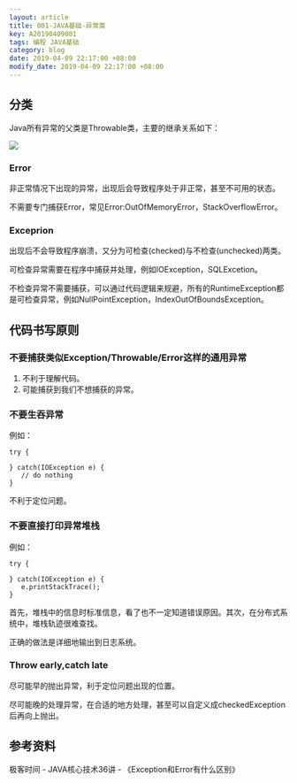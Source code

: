 ```yaml
---
layout: article
title: 001-JAVA基础-异常类
key: A20190409001
tags: 编程 JAVA基础
category: blog
date: 2019-04-09 22:17:00 +08:00
modify_date: 2019-04-09 22:17:00 +08:00
---
```


## 分类

Java所有异常的父类是Throwable类，主要的继承关系如下：

![](https://wangtao-1256981172.cos.ap-guangzhou.myqcloud.com/15513654570385/WechatIMG489.jpeg)

<!--more-->

### Error

非正常情况下出现的异常，出现后会导致程序处于非正常，甚至不可用的状态。

不需要专门捕获Error，常见Error:OutOfMemoryError，StackOverflowError。

### Exceprion

出现后不会导致程序崩溃，又分为可检查(checked)与不检查(unchecked)两类。

可检查异常需要在程序中捕获并处理，例如IOException，SQLExcetion。

不检查异常不需要捕获，可以通过代码逻辑来规避，所有的RuntimeException都是可检查异常，例如NullPointException，IndexOutOfBoundsException。

## 代码书写原则

### 不要捕获类似Exception/Throwable/Error这样的通用异常

1. 不利于理解代码。
2. 可能捕获到我们不想捕获的异常。

### 不要生吞异常

例如：

```
try {

} catch(IOException e) {
   // do nothing
}
```

不利于定位问题。

### 不要直接打印异常堆栈

例如：

```
try {

} catch(IOException e) {
   e.printStackTrace();
}
```

首先，堆栈中的信息时标准信息，看了也不一定知道错误原因。其次，在分布式系统中，堆栈轨迹很难查找。

正确的做法是详细地输出到日志系统。

### Throw early,catch late

尽可能早的抛出异常，利于定位问题出现的位置。

尽可能晚的处理异常，在合适的地方处理，甚至可以自定义成checkedException后再向上抛出。

## 参考资料

极客时间 - JAVA核心技术36讲 - 《Exception和Error有什么区别》

